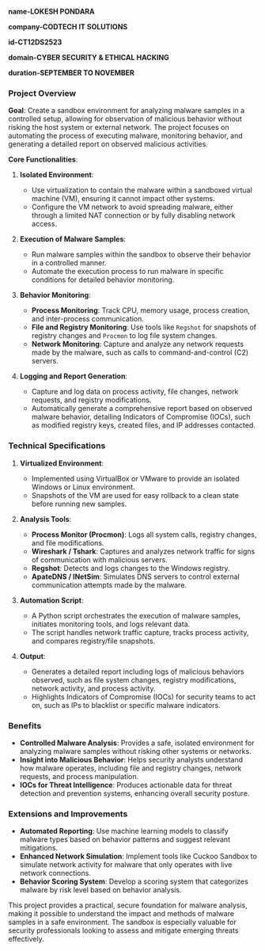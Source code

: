 **name-LOKESH PONDARA**

**company-CODTECH IT SOLUTIONS**

**id-CT12DS2523**

**domain-CYBER SECURITY & ETHICAL HACKING**

**duration-SEPTEMBER TO NOVEMBER**


### Project Overview

**Goal**: 
Create a sandbox environment for analyzing malware samples in a controlled setup, allowing for observation of malicious behavior without risking the host system or external network. The project focuses on automating the process of executing malware, monitoring behavior, and generating a detailed report on observed malicious activities.

**Core Functionalities**:
1. **Isolated Environment**:
   - Use virtualization to contain the malware within a sandboxed virtual machine (VM), ensuring it cannot impact other systems.
   - Configure the VM network to avoid spreading malware, either through a limited NAT connection or by fully disabling network access.

2. **Execution of Malware Samples**:
   - Run malware samples within the sandbox to observe their behavior in a controlled manner.
   - Automate the execution process to run malware in specific conditions for detailed behavior monitoring.

3. **Behavior Monitoring**:
   - **Process Monitoring**: Track CPU, memory usage, process creation, and inter-process communication.
   - **File and Registry Monitoring**: Use tools like `Regshot` for snapshots of registry changes and `Procmon` to log file system changes.
   - **Network Monitoring**: Capture and analyze any network requests made by the malware, such as calls to command-and-control (C2) servers.

4. **Logging and Report Generation**:
   - Capture and log data on process activity, file changes, network requests, and registry modifications.
   - Automatically generate a comprehensive report based on observed malware behavior, detailing Indicators of Compromise (IOCs), such as modified registry keys, created files, and IP addresses contacted.

### Technical Specifications

1. **Virtualized Environment**:
   - Implemented using VirtualBox or VMware to provide an isolated Windows or Linux environment.
   - Snapshots of the VM are used for easy rollback to a clean state before running new samples.

2. **Analysis Tools**:
   - **Process Monitor (Procmon)**: Logs all system calls, registry changes, and file modifications.
   - **Wireshark / Tshark**: Captures and analyzes network traffic for signs of communication with malicious servers.
   - **Regshot**: Detects and logs changes to the Windows registry.
   - **ApateDNS / INetSim**: Simulates DNS servers to control external communication attempts made by the malware.

3. **Automation Script**:
   - A Python script orchestrates the execution of malware samples, initiates monitoring tools, and logs relevant data.
   - The script handles network traffic capture, tracks process activity, and compares registry/file snapshots.

4. **Output**:
   - Generates a detailed report including logs of malicious behaviors observed, such as file system changes, registry modifications, network activity, and process activity.
   - Highlights Indicators of Compromise (IOCs) for security teams to act on, such as IPs to blacklist or specific malware indicators.

### Benefits

- **Controlled Malware Analysis**: Provides a safe, isolated environment for analyzing malware samples without risking other systems or networks.
- **Insight into Malicious Behavior**: Helps security analysts understand how malware operates, including file and registry changes, network requests, and process manipulation.
- **IOCs for Threat Intelligence**: Produces actionable data for threat detection and prevention systems, enhancing overall security posture.

### Extensions and Improvements

- **Automated Reporting**: Use machine learning models to classify malware types based on behavior patterns and suggest relevant mitigations.
- **Enhanced Network Simulation**: Implement tools like Cuckoo Sandbox to simulate network activity for malware that only operates with live network connections.
- **Behavior Scoring System**: Develop a scoring system that categorizes malware by risk level based on behavior analysis.

This project provides a practical, secure foundation for malware analysis, making it possible to understand the impact and methods of malware samples in a safe environment. The sandbox is especially valuable for security professionals looking to assess and mitigate emerging threats effectively.

